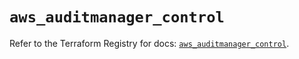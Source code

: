 # `aws_auditmanager_control`

Refer to the Terraform Registry for docs: [`aws_auditmanager_control`](https://registry.terraform.io/providers/hashicorp/aws/6.12.0/docs/resources/auditmanager_control).
